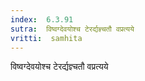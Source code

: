 ```yaml
---
index:  6.3.91
sutra:  विष्वग्देवयोश्च टेरर्द्यज्ञ्चतौ वप्रत्यये
vritti:  samhita 
---
```


विष्वग्देवयोश्च टेरर्द्यज्ञ्चतौ वप्रत्यये


